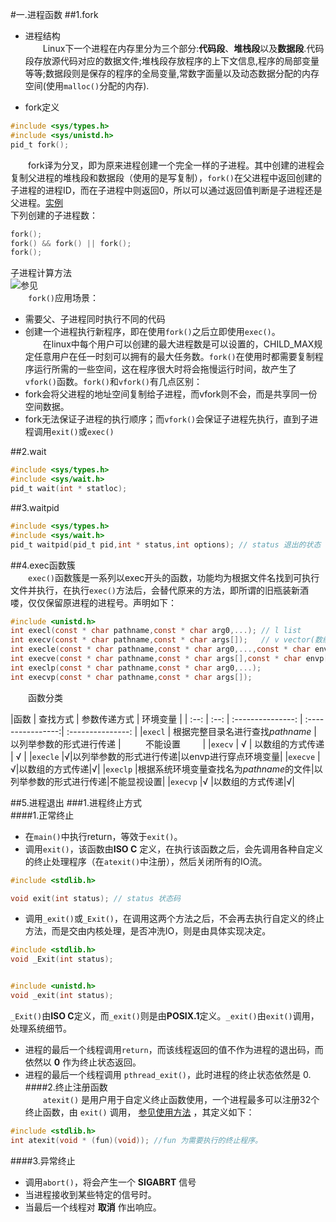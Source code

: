 #一.进程函数
##1.fork
- 进程结构  
&emsp;&emsp;Linux下一个进程在内存里分为三个部分:**代码段**、**堆栈段**以及**数据段**.代码段存放源代码对应的数据文件;堆栈段存放程序的上下文信息,程序的局部变量等等;数据段则是保存的程序的全局变量,常数字面量以及动态数据分配的内存空间(使用`malloc()`分配的内存).

- fork定义
```C
#include <sys/types.h>
#include <sys/unistd.h>
pid_t fork();
```
&emsp;&emsp;fork译为分叉，即为原来进程创建一个完全一样的子进程。其中创建的进程会复制父进程的堆栈段和数据段（使用的是写复制），`fork()`在父进程中返回创建的子进程的进程ID，而在子进程中则返回0，所以可以通过返回值判断是子进程还是父进程。[实例](./fork.c)   
下列创建的子进程数：  
```C
fork();
fork() && fork() || fork();
fork();
```  
 子进程计算方法  
 ![参见](http://geeksforgeeks.org/wp-content/uploads/forkPuzzle4.jpg)   
&emsp;&emsp;`fork()`应用场景：  
- 需要父、子进程同时执行不同的代码  
- 创建一个进程执行新程序，即在使用`fork()`之后立即使用`exec()`。  
&emsp;&emsp;在linux中每个用户可以创建的最大进程数是可以设置的，CHILD_MAX规定任意用户在任一时刻可以拥有的最大任务数。`fork()`在使用时都需要复制程序运行所需的一些空间，这在程序很大时将会拖慢运行时间，故产生了`vfork()`函数。`fork()`和`vfork()`有几点区别：  
- fork会将父进程的地址空间复制给子进程，而vfork则不会，而是共享同一份空间数据。
- fork<font>无法保证子进程的执行顺序；而`vfork()`会保证子进程先执行，直到子进程调用`exit()`或`exec()`


##2.wait
```C
#include <sys/types.h>
#include <sys/wait.h>
pid_t wait(int * statloc);
```
##3.waitpid
```C
#include <sys/types.h>
#include <sys/wait.h>
pid_t waitpid(pid_t pid,int * status,int options); // status 退出的状态
```

##4.exec函数簇  
&emsp;&emsp;`exec()`函数簇是一系列以exec开头的函数，功能均为根据文件名找到可执行文件并执行，在执行`exec()`方法后，会替代原来的方法，即所谓的旧瓶装新酒喽，仅仅保留原进程的进程号。声明如下：
```C
#include <unistd.h>
int execl(const * char pathname,const * char arg0,...); // l list
int execv(const * char pathname,const * char args[]);   // v vector(数组)
int execle(const * char pathname,const * char arg0,...,const * char envp[]);
int execve(const * char pathname,const * char args[],const * char envp[]);
int execlp(const * char pathname,const * char arg0,...);
int execvp(const * char pathname,const * char args[]);
```  
&emsp;&emsp;函数分类  

|函数     |    查找方式       |     参数传递方式              |      环境变量                          |
| :--:     | :--:              | :---------------:            | :----------------:| :---------------: |
|`execl`  | 根据完整目录名进行查找*pathname* |  以列举参数的形式进行传递 |          不能设置         |
|`execv`  |    √               | 以数组的方式传递             |          √        |
|`execle` |√|以列举参数的形式进行传递|以envp进行穿点环境变量|
|`execve` |√|以数组的方式传递|√|
|`execlp` |根据系统环境变量查找名为*pathname*的文件|以列举参数的形式进行传递|不能显视设置|
|`execvp` |√ |以数组的方式传递|√|


##5.进程退出
###1.进程终止方式  
####1.正常终止  
- 在`main()`中执行return，等效于`exit()`。  
- 调用`exit()`，该函数由**ISO C** 定义，在执行该函数之后，会先调用各种自定义的终止处理程序（在`atexit()`中注册），然后关闭所有的IO流。  

```C
#include <stdlib.h>

void exit(int status); // status 状态码
```  
- 调用`_exit()`或`_Exit()`，在调用这两个方法之后，不会再去执行自定义的终止方法，而是交由内核处理，是否冲洗IO，则是由具体实现决定。   

```C
#include <stdlib.h>
void _Exit(int status);


#include <unistd.h>
void _exit(int status);
```  
`_Exit()`由**ISO C**定义，而`_exit()`则是由**POSIX.1**定义。`_exit()`由`exit()`调用，处理系统细节。

- 进程的最后一个线程调用`return`，而该线程返回的值不作为进程的退出码，而依然以 **0** 作为终止状态返回。
- 进程的最后一个线程调用 `pthread_exit()`，此时进程的终止状态依然是 0.  
####2.终止注册函数   
&emsp;&emsp;`atexit()` 是用户用于自定义终止函数使用，一个进程最多可以注册32个终止函数，由   `exit()` 调用，    [参见使用方法](./fork.c) ，其定义如下：  
```C
#include <stdlib.h>
int atexit(void * (fun)(void)); //fun 为需要执行的终止程序。
```

####3.异常终止  
- 调用`abort()`，将会产生一个 **SIGABRT** 信号
- 当进程接收到某些特定的信号时。
- 当最后一个线程对 **取消** 作出响应。

